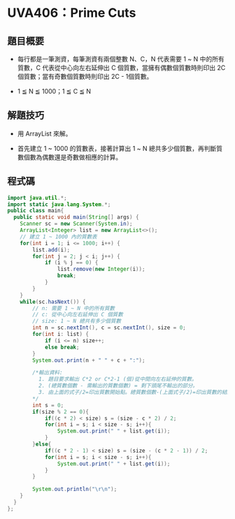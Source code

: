 # UVA406：Prime Cuts

## 題目概要

- 每行都是一筆測資，每筆測資有兩個整數 N、C，N 代表需要 1 ~ N 中的所有質數，C 代表從中心向左右延伸出 C 個質數，當擁有偶數個質數時則印出 2C 個質數；當有奇數個質數時則印出 2C - 1個質數。

- 1 ≦ N ≦ 1000；1 ≦ C ≦ N

## 解題技巧

- 用 ArrayList 來解。

- 首先建立 1 ~ 1000 的質數表，接著計算出 1 ~ N 總共多少個質數，再判斷質數個數為偶數還是奇數做相應的計算。

## 程式碼

```java
import java.util.*;
import static java.lang.System.*;
public class main{
  public static void main(String[] args) {
    Scanner sc = new Scanner(System.in);
    ArrayList<Integer> list = new ArrayList<>();
    // 建立 1 ~ 1000 內的質數表
    for(int i = 1; i <= 1000; i++) {
        list.add(i);
        for(int j = 2; j < i; j++) {
            if (i % j == 0) {
                list.remove(new Integer(i));
                break;
            }
        }
    }
    while(sc.hasNext()) {
        // n: 需要 1 ~ N 中的所有質數
        // c: 從中心向左右延伸出 C 個質數
        // size: 1 ~ N 總共有多少個質數
        int n = sc.nextInt(), c = sc.nextInt(), size = 0; 
        for(int i: list) {
            if (i <= n) size++;
            else break;
        }
        System.out.print(n + " " + c + ":");

        /*輸出資料:
          1. 題目要求輸出 C*2 or C*2-1 (個)從中間向左右延伸的質數。
          2. (總質數個數 - 需輸出的質數個數) = 剩下頭尾不輸出的部分。
          3. 由上面的式子/2=印出質數開始點。總質數個數-(上面式子/2)=印出質數的結束點。
        */
        int s = 0;
        if(size % 2 == 0){
            if((c * 2) < size) s = (size - c * 2) / 2; 
            for(int i = s; i < size - s; i++){
                System.out.print(" " + list.get(i));
            }
        }else{
            if((c * 2 - 1) < size) s = (size - (c * 2 - 1)) / 2;
            for(int i = s; i < size - s; i++){
                System.out.print(" " + list.get(i));
            }
        }

        System.out.println("\r\n");
    }
  }
};
```
